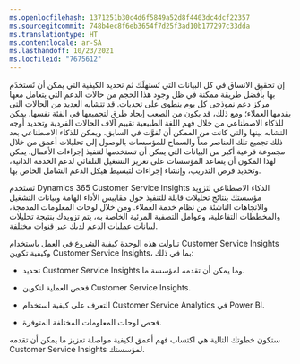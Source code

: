 ```yaml
---
ms.openlocfilehash: 1371251b30c4d6f5849a52d8f4403dc4dcf22357
ms.sourcegitcommit: 748b4ec8f6eb3654f7d25f3ad10b177297c33dda
ms.translationtype: HT
ms.contentlocale: ar-SA
ms.lasthandoff: 10/23/2021
ms.locfileid: "7675612"
---
```

إن تحقيق الاتساق في كل البيانات التي تُستهلَك ثم تحديد الكيفية التي يمكن أن تُستخدَم بها بأفضل طريقة ممكنة في ظل وجود هذا الحجم من حالات الدعم التي يتعامل معها مركز دعم نموذجي كل يوم ينطوي على تحديات. قد تتشابه العديد من الحالات التي يقدمها العملاء؛ ومع ذلك، قد يكون من الصعب إيجاد طرق لتجميعها في الفئة نفسها. يمكن للذكاء الاصطناعي من خلال فهم اللغة الطبيعية تقييم آلاف الحالات الفردية وتحديد أوجه التشابه بينها والتي كانت من الممكن أن تُفوَّت في السابق. ويمكن للذكاء الاصطناعي بعد ذلك تجميع تلك العناصر معاً والسماح للمؤسسات بالوصول إلى تحليلات أعمق من خلال مجموعة فرعية أكبر من البيانات التي يمكن أن تستخدمها لتنفيذ إجراءات الأعمال. يمكن لهذا المكون أن يساعد المؤسسات على تعزيز التشغيل التلقائي لدعم الخدمة الذاتية، وتحديد فرص التدريب، وإنشاء إجراءات لتبسيط هيكل الدعم الشامل الخاص بها.

تستخدم Dynamics 365 Customer Service Insights الذكاء الاصطناعي لتزويد مؤسستك بنتائج تحليلات قابلة للتنفيذ حول مقاييس الأداء الهامة وبيانات التشغيل والاتجاهات الناشئة من نظام خدمة العملاء. ومن خلال لوحات المعلومات المدمجة، والمخططات التفاعلية، وعوامل التصفية المرئية الخاصة به، يتم تزويدك بنتيجة تحليلات لبيانات عمليات الدعم لديك عبر قنوات مختلفة.

تناولت هذه الوحدة كيفية الشروع في العمل باستخدام Customer Service Insights وكيفية تكوين Customer Service Insights، بما في ذلك:

- تحديد Customer Service Insights وما يمكن أن تقدمه لمؤسسة ما.

- فحص العملية لتكوين Customer Service Insights.

- التعرف على كيفية استخدام Customer Service Analytics في Power BI.

- فحص لوحات المعلومات المختلفة المتوفرة.

ستكون خطوتك التالية هي اكتساب فهم أعمق لكيفية مواصلة تعزيز ما يمكن أن تقدمه Customer Service Insights لمؤسستك.
